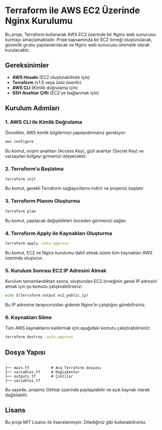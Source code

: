 # Terraform ile AWS EC2 Üzerinde Nginx Kurulumu

Bu proje, Terraform kullanarak AWS EC2 üzerinde bir Nginx web sunucusu kurmayı amaçlamaktadır. Proje kapsamında bir EC2 örneği oluşturulacak, güvenlik grubu yapılandırılacak ve Nginx web sunucusu otomatik olarak kurulacaktır.

## Gereksinimler
- **AWS Hesabı** (EC2 oluşturabilmek için)
- **Terraform** (v1.5 veya üstü önerilir)
- **AWS CLI** (Kimlik doğrulama için)
- **SSH Anahtar Çifti** (EC2’ye bağlanmak için)

## Kurulum Adımları

### 1. AWS CLI ile Kimlik Doğrulama
Öncelikle, AWS kimlik bilgilerinizi yapılandırmanız gerekiyor:
```sh
aws configure
```
Bu komut, erişim anahtarı (Access Key), gizli anahtar (Secret Key) ve varsayılan bölgeyi girmenizi isteyecektir.

### 2. Terraform’u Başlatma
```sh
terraform init
```
Bu komut, gerekli Terraform sağlayıcılarını indirir ve projenizi başlatır.

### 3. Terraform Planını Oluşturma
```sh
terraform plan
```
Bu komut, yapılacak değişiklikleri önceden görmenizi sağlar.

### 4. Terraform Apply ile Kaynakları Oluşturma
```sh
terraform apply -auto-approve
```
Bu komut, EC2 ve Nginx kurulumu dahil olmak üzere tüm kaynakları AWS üzerinde oluşturur.

### 5. Kurulum Sonrası EC2 IP Adresini Almak
Kurulum tamamlandıktan sonra, oluşturulan EC2 örneğinin genel IP adresini almak için şu komutu çalıştırabilirsiniz:
```sh
echo $(terraform output ec2_public_ip)
```
Bu IP adresine tarayıcınızdan giderek Nginx’in çalıştığını görebilirsiniz.

### 6. Kaynakları Silme
Tüm AWS kaynaklarını kaldırmak için aşağıdaki komutu çalıştırabilirsiniz:
```sh
terraform destroy -auto-approve
```

## Dosya Yapısı
```
.
├── main.tf          # Ana Terraform dosyası
├── variables.tf     # Değişkenler
├── outputs.tf       # Çıktılar
├── variables.tf     

```

Bu sayede, projeniz GitHub üzerinde paylaşılabilir ve açık kaynak olarak dağıtılabilir.

## Lisans
Bu proje MIT Lisansı ile lisanslanmıştır. Dilediğiniz gibi kullanabilirsiniz.


